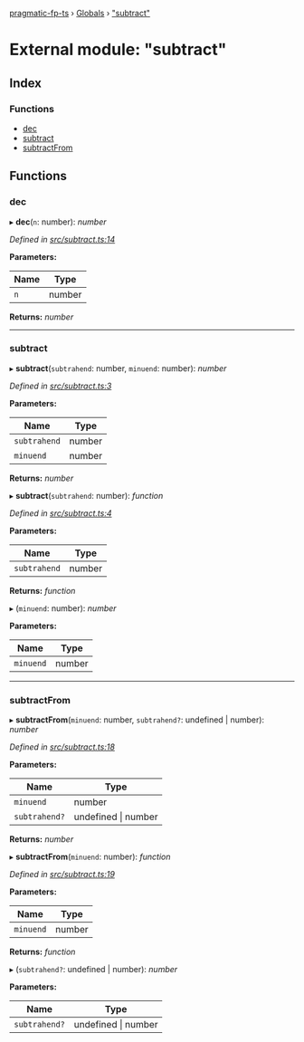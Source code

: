[pragmatic-fp-ts](../README.md) › [Globals](../globals.md) › ["subtract"](_subtract_.md)

# External module: "subtract"

## Index

### Functions

* [dec](_subtract_.md#dec)
* [subtract](_subtract_.md#subtract)
* [subtractFrom](_subtract_.md#subtractfrom)

## Functions

###  dec

▸ **dec**(`n`: number): *number*

*Defined in [src/subtract.ts:14](https://github.com/hermann-p/pragmatic-fp-ts/blob/472cce0/src/subtract.ts#L14)*

**Parameters:**

Name | Type |
------ | ------ |
`n` | number |

**Returns:** *number*

___

###  subtract

▸ **subtract**(`subtrahend`: number, `minuend`: number): *number*

*Defined in [src/subtract.ts:3](https://github.com/hermann-p/pragmatic-fp-ts/blob/472cce0/src/subtract.ts#L3)*

**Parameters:**

Name | Type |
------ | ------ |
`subtrahend` | number |
`minuend` | number |

**Returns:** *number*

▸ **subtract**(`subtrahend`: number): *function*

*Defined in [src/subtract.ts:4](https://github.com/hermann-p/pragmatic-fp-ts/blob/472cce0/src/subtract.ts#L4)*

**Parameters:**

Name | Type |
------ | ------ |
`subtrahend` | number |

**Returns:** *function*

▸ (`minuend`: number): *number*

**Parameters:**

Name | Type |
------ | ------ |
`minuend` | number |

___

###  subtractFrom

▸ **subtractFrom**(`minuend`: number, `subtrahend?`: undefined | number): *number*

*Defined in [src/subtract.ts:18](https://github.com/hermann-p/pragmatic-fp-ts/blob/472cce0/src/subtract.ts#L18)*

**Parameters:**

Name | Type |
------ | ------ |
`minuend` | number |
`subtrahend?` | undefined &#124; number |

**Returns:** *number*

▸ **subtractFrom**(`minuend`: number): *function*

*Defined in [src/subtract.ts:19](https://github.com/hermann-p/pragmatic-fp-ts/blob/472cce0/src/subtract.ts#L19)*

**Parameters:**

Name | Type |
------ | ------ |
`minuend` | number |

**Returns:** *function*

▸ (`subtrahend?`: undefined | number): *number*

**Parameters:**

Name | Type |
------ | ------ |
`subtrahend?` | undefined &#124; number |
